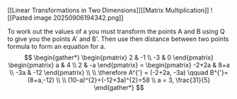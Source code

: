 [[Linear Transformations in Two Dimensions]][[Matrix Multiplication]]
![[Pasted image 20250906194342.png]]

To work out the values of a you must transform the points A and B using Q to give you the points A' and B'. Then use then distance between two points formula to form an equation for a.
$$
\begin{gather*}
\begin{pmatrix}
2 & -1 \\
-3 & 0
\end{pmatrix} \begin{pmatrix}
a & 4 \\
2 & -a
\end{pmatrix} = \begin{pmatrix}
-2+2a & 8+a \\
-3a & -12
\end{pmatrix} \\ \\
\therefore A^{'} = (-2+2a, -3a) \qquad B^{'}=(8+a,-12) \\ \\
(10-a)^{2}+(-12+3a)^{2}=58 \\ 
a = 3, \frac{31}{5}
\end{gather*}
$$